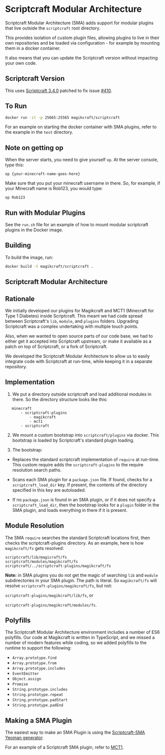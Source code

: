 # Scriptcraft Modular Architecture

Scriptcraft Modular Architecture (SMA) adds support for modular plugins that live outside the `scriptcraft` root directory.

This provides isolation of custom plugin files, allowing plugins to live in their own repositories and be loaded via configuration - for example by mounting them in a docker container.

It also means that you can update the Scriptcraft version without impacting your own code.

## Scriptcraft Version

This uses [Scriptcraft 3.4.0](https://github.com/walterhiggins/ScriptCraft/releases/tag/3.4.0) patched to fix issue [#410](https://github.com/walterhiggins/ScriptCraft/issues/410).

## To Run

```bash
docker run -it -p 25665:25565 magikcraft/scriptcraft
```

For an example on starting the docker container with SMA plugins, refer to the example in the `test` directory.

## Note on getting op

When the server starts, you need to give yourself `op`. At the server console, type this:

```
op {your-minecraft-name-goes-here}
```

Make sure that you put your minecraft username in there. So, for example, if your Minecraft name is Rob123, you would type:

```
op Rob123
```

## Run with Modular Plugins

See the `run.sh` file for an example of how to mount modular scriptcraft plugins in the Docker image.

## Building

To build the image, run:

```bash
docker build -t magikcraft/scriptcraft .
```

## Scriptcraft Modular Architecture

## Rationale

We initially developed our plugins for Magikcraft and MCT1 (Minecraft for Type 1 Diabetes) inside Scriptcraft. This meant we had code spread between Scriptcraft's `lib`, `module`, and `plugins` folders. Upgrading Scriptcraft was a complex undertaking with multiple touch points.

Also, when we wanted to open source parts of our code base, we had to either get it accepted into Scriptcraft upstream, or make it available as a patch on top of Scriptcraft, or a fork of Scriptcraft.

We developed the Scriptcraft Modular Architecture to allow us to easily integrate code with Scriptcraft at run-time, while keeping it in a separate repository.

## Implementation

1. We put a directory outside scriptcraft and load additional modules in there. So the directory structure looks like this:

```
   minecraft
       - scriptcraft-plugins
           - magikcraft
           - mct1
       - scriptcraft
```

2. We mount a custom bootstrap into `scriptcraft/plugins` via docker. This bootstrap is loaded by Scriptcraft's standard plugin loading.

3. The bootstrap:

-   Replaces the standard scriptcraft implementation of `require` at run-time. This custom require adds the `scriptcraft-plugins` to the require resolution search paths.

-   Scans each SMA plugin for a `package.json` file. If found, checks for a `scriptcraft_load_dir` key. If present, the contents of the directory specified in this key are autoloaded.

-   If no `package.json` is found in an SMA plugin, or if it does not specify a `scriptcraft_load_dir`, then the bootstrap looks for a `plugin` folder in the SMA plugin, and loads everything in there if it is present.

## Module Resolution

The SMA `require` searches the standard Scriptcraft locations first, then checks the scriptcraft-plugins directory. As an example, here is how `magikcraft/fs` gets resolved:

```
scriptcraft/lib/magicraft/fs
scriptcraft/modules/magikcraft/fs
scriptcraft/../scriptcraft-plugins/magikcraft/fs
```

**Note:** in SMA plugins you do not get the magic of searching `lib` and `module` subdirectories in your SMA plugin. The path is literal. So `magikcraft/fs` will resolve `scriptcraft-plugins/magikcraft/fs`, but not:

`scriptcraft-plugins/magikcraft/lib/fs`, or

`scriptcraft-plugins/magikcraft/modules/fs`.

## Polyfills

The Scriptcraft Modular Architecture environment includes a number of ES6 polyfills. Our code at Magikcraft is written in TypeScript, and we missed a number of modern features while coding, so we added polyfills to the runtime to support the following:

-   `Array.prototype.find`
-   `Array.prototype.from`
-   `Array.prototype.includes`
-   `EventEmitter`
-   `Object.assign`
-   `Promise`
-   `String.prototype.includes`
-   `String.prototype.repeat`
-   `String.prototype.padStart`
-   `String.prototype.padEnd`

## Making a SMA Plugin

The easiest way to make an SMA Plugin is using the [Scriptcraft-SMA Yeoman generator](https://www.npmjs.com/package/generator-scriptcraft-sma).

For an example of a Scriptcraft SMA plugin, refer to [MCT1](https://github.com/Magikcraft/mct1).
